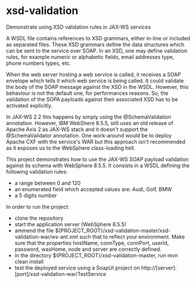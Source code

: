 # xsd-validation
Demonstrate using XSD validation rules in JAX-WS services

A WSDL file contains references to XSD grammars, either in-line or included as separated files. These XSD grammars define the data structures which can be sent to the service over SOAP. In an XSD, one may define validation rules, for example numeric or alphabetic fields, email addresses type, phone numbers types, etc.

When the web server hosting a web service is called, it receives a SOAP envelope which tells it which web service is being called. It could validate the body of the SOAP message against the XSD in the WSDL. However, this behaviour is not the default one, for performances reasons. So, the validation of the SOPA payloads against their associated XSD has to be activated explicitly.

In JAX-WS 2.2 this happens by simply using the @SchemaValidation annotation. However, IBM WebShere 8.5.5, still uses an old release of Apache Axis 2 as JAX-WS stack and it doesn't support the @SchemaValidator annotation. One work-around would be to deploy Apache CXF with the service's WAR but this approach isn't recommended as it exposes us to the WebSphere class-loading hell.

This project demonstrates how to use the JAX-WS SOAP payload validation against its schema with WebSphere 8.5.5. It consists in a WSDL defining the following validation rules:
  - a range between 0 and 120
  - an enumerated field which accepted values are: Audi, Golf, BMW
  - a 5 digits number
  
In order to run the project:
  - clone the repository
  - start the application server (WebSphere 8.5.5)
  - ammend the file ${PROJECT_ROOT}/xsd-validation-master/xsd-validation-war/ws-ant.xml such that to reflect your environment. Make sure that the properties hostName, connType, connPort, userId, password, wasHome, node and server are correctly defined.
  - in the directory ${PROJECT_ROOT}/xsd-validation-master, run mvn clean install
  - test the deployed service using a SoapUI project on http://[server]:[port]/xsd-validation-war/TestService
